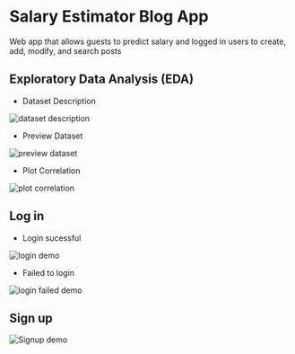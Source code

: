 # Salary Estimator Blog App
Web app that allows guests to predict salary and logged in users to create, add, modify, and search posts 

## Exploratory Data Analysis (EDA)

- Dataset Description

![dataset description](https://user-images.githubusercontent.com/52568892/101504573-fd90a900-3938-11eb-8fec-8bd5aea55c49.png)

- Preview Dataset

![preview dataset](https://user-images.githubusercontent.com/52568892/101505343-dd151e80-3939-11eb-84fe-9eb2dfaf19fd.png)

- Plot Correlation

![plot correlation](https://user-images.githubusercontent.com/52568892/101505713-45fc9680-393a-11eb-99fc-6e3ef14f9177.png)

## Log in

- Login sucessful

![login demo](https://user-images.githubusercontent.com/52568892/101488974-e4323180-3925-11eb-95d2-dc1b15740f7e.gif)

- Failed to login

![login failed demo](https://user-images.githubusercontent.com/52568892/101488589-6706bc80-3925-11eb-8e64-967aa8c9df44.gif)

## Sign up

![Signup demo](https://user-images.githubusercontent.com/52568892/101487929-80f3cf80-3924-11eb-9170-67bad031d94c.gif)
